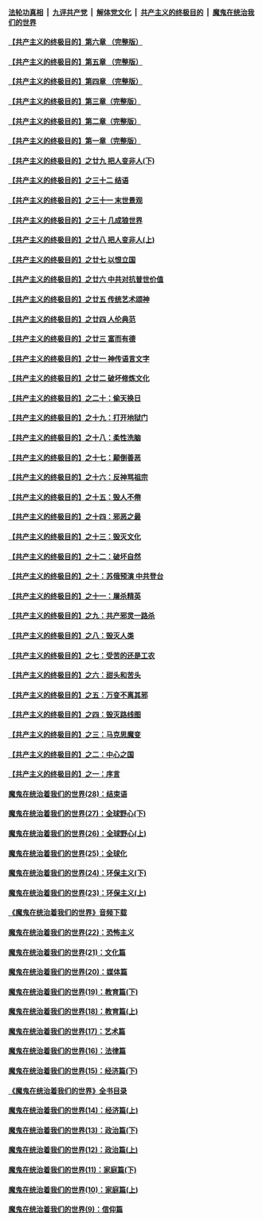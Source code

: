 ####  [法轮功真相](../../../../basic/blob/master/README.md?t=05200031) &nbsp;|&nbsp; [九评共产党](../../../../9ping.md/blob/master/README.md?t=05200031) &nbsp;|&nbsp; [解体党文化](../../../../jtdwh.md/blob/master/README.md?t=05200031)  &nbsp;|&nbsp; [共产主义的终极目的](../../../../gczydzjmd.md/blob/master/README.md?t=05200031) &nbsp;|&nbsp; [魔鬼在统治我们的世界](../../../../mgztzwmdsj.md/blob/master/README.md?t=05200031) 

#### [【共产主义的终极目的】第六章 （完整版）](../pages/nsc422/n11428913.md?t=05200031) 

#### [【共产主义的终极目的】第五章 （完整版）](../pages/nsc422/n11428912.md?t=05200031) 

#### [【共产主义的终极目的】第四章 （完整版）](../pages/nsc422/n11428907.md?t=05200031) 

#### [【共产主义的终极目的】第三章（完整版）](../pages/nsc422/n11428848.md?t=05200031) 

#### [【共产主义的终极目的】第二章（完整版）](../pages/nsc422/n11428831.md?t=05200031) 

#### [【共产主义的终极目的】第一章（完整版）](../pages/nsc422/n11417651.md?t=05200031) 

#### [【共产主义的终极目的】之廿九 把人变非人(下)](../pages/nsc422/n11344140.md?t=05200031) 

#### [【共产主义的终极目的】之三十二 结语](../pages/nsc422/n11360535.md?t=05200031) 

#### [【共产主义的终极目的】之三十一 末世景观](../pages/nsc422/n11351129.md?t=05200031) 

#### [【共产主义的终极目的】之三十 几成狼世界](../pages/nsc422/n11348280.md?t=05200031) 

#### [【共产主义的终极目的】之廿八 把人变非人(上)](../pages/nsc422/n11340492.md?t=05200031) 

#### [【共产主义的终极目的】之廿七 以恨立国](../pages/nsc422/n11336944.md?t=05200031) 

#### [【共产主义的终极目的】之廿六 中共对抗普世价值](../pages/nsc422/n11324785.md?t=05200031) 

#### [【共产主义的终极目的】之廿五 传统艺术颂神](../pages/nsc422/n11296396.md?t=05200031) 

#### [【共产主义的终极目的】之廿四 人伦典范](../pages/nsc422/n11296397.md?t=05200031) 

#### [【共产主义的终极目的】之廿三 富而有德](../pages/nsc422/n11283598.md?t=05200031) 

#### [【共产主义的终极目的】之廿一 神传语言文字](../pages/nsc422/n11263265.md?t=05200031) 

#### [【共产主义的终极目的】之廿二 破坏修炼文化](../pages/nsc422/n11245728.md?t=05200031) 

#### [【共产主义的终极目的】之二十：偷天换日](../pages/nsc422/n11238846.md?t=05200031) 

#### [【共产主义的终极目的】之十九：打开地狱门](../pages/nsc422/n11206376.md?t=05200031) 

#### [【共产主义的终极目的】之十八：柔性洗脑](../pages/nsc422/n11199994.md?t=05200031) 

#### [【共产主义的终极目的】之十七：颠倒善恶](../pages/nsc422/n11179782.md?t=05200031) 

#### [【共产主义的终极目的】之十六：反神骂祖宗](../pages/nsc422/n11166798.md?t=05200031) 

#### [【共产主义的终极目的】之十五：毁人不倦](../pages/nsc422/n11166792.md?t=05200031) 

#### [【共产主义的终极目的】之十四：邪恶之最](../pages/nsc422/n11150249.md?t=05200031) 

#### [【共产主义的终极目的】之十三：毁灭文化](../pages/nsc422/n11135227.md?t=05200031) 

#### [【共产主义的终极目的】之十二：破坏自然](../pages/nsc422/n11135214.md?t=05200031) 

#### [【共产主义的终极目的】之十：苏俄预演 中共登台](../pages/nsc422/n11118424.md?t=05200031) 

#### [【共产主义的终极目的】之十一：屠杀精英](../pages/nsc422/n11118442.md?t=05200031) 

#### [【共产主义的终极目的】之九：共产邪灵一路杀](../pages/nsc422/n11114139.md?t=05200031) 

#### [【共产主义的终极目的】之八：毁灭人类](../pages/nsc422/n11108503.md?t=05200031) 

#### [【共产主义的终极目的】之七：受苦的还是工农](../pages/nsc422/n11101809.md?t=05200031) 

#### [【共产主义的终极目的】之六：甜头和苦头](../pages/nsc422/n11096971.md?t=05200031) 

#### [【共产主义的终极目的】之五：万变不离其邪](../pages/nsc422/n11091285.md?t=05200031) 

#### [【共产主义的终极目的】之四：毁灭路线图](../pages/nsc422/n11086284.md?t=05200031) 

#### [【共产主义的终极目的】之三：马克思魔变](../pages/nsc422/n11061941.md?t=05200031) 

#### [【共产主义的终极目的】之二：中心之国](../pages/nsc422/n11047728.md?t=05200031) 

#### [【共产主义的终极目的】之一：序言](../pages/nsc422/n11086077.md?t=05200031) 

#### [魔鬼在统治着我们的世界(28)：结束语](../pages/nsc422/n10936246.md?t=05200031) 

#### [魔鬼在统治着我们的世界(27)：全球野心(下)](../pages/nsc422/n10928319.md?t=05200031) 

#### [魔鬼在统治着我们的世界(26)：全球野心(上)](../pages/nsc422/n10900318.md?t=05200031) 

#### [魔鬼在统治着我们的世界(25)：全球化](../pages/nsc422/n10788205.md?t=05200031) 

#### [魔鬼在统治着我们的世界(24)：环保主义(下)](../pages/nsc422/n10695307.md?t=05200031) 

#### [魔鬼在统治着我们的世界(23)：环保主义(上)](../pages/nsc422/n10688613.md?t=05200031) 

#### [《魔鬼在统治着我们的世界》音频下载](../pages/nsc422/n10635553.md?t=05200031) 

#### [魔鬼在统治着我们的世界(22)：恐怖主义](../pages/nsc422/n10614727.md?t=05200031) 

#### [魔鬼在统治着我们的世界(21)：文化篇](../pages/nsc422/n10597706.md?t=05200031) 

#### [魔鬼在统治着我们的世界(20)：媒体篇](../pages/nsc422/n10586579.md?t=05200031) 

#### [魔鬼在统治着我们的世界(19)：教育篇(下)](../pages/nsc422/n10564808.md?t=05200031) 

#### [魔鬼在统治着我们的世界(18)：教育篇(上)](../pages/nsc422/n10526970.md?t=05200031) 

#### [魔鬼在统治着我们的世界(17)：艺术篇](../pages/nsc422/n10499093.md?t=05200031) 

#### [魔鬼在统治着我们的世界(16)：法律篇](../pages/nsc422/n10485969.md?t=05200031) 

#### [魔鬼在统治着我们的世界(15)：经济篇(下)](../pages/nsc422/n10469975.md?t=05200031) 

#### [《魔鬼在统治着我们的世界》全书目录](../pages/nsc422/n10464261.md?t=05200031) 

#### [魔鬼在统治着我们的世界(14)：经济篇(上)](../pages/nsc422/n10457370.md?t=05200031) 

#### [魔鬼在统治着我们的世界(13)：政治篇(下)](../pages/nsc422/n10448270.md?t=05200031) 

#### [魔鬼在统治着我们的世界(12)：政治篇(上)](../pages/nsc422/n10444576.md?t=05200031) 

#### [魔鬼在统治着我们的世界(11)：家庭篇(下)](../pages/nsc422/n10440961.md?t=05200031) 

#### [魔鬼在统治着我们的世界(10)：家庭篇(上)](../pages/nsc422/n10435448.md?t=05200031) 

#### [魔鬼在统治着我们的世界(9)：信仰篇](../pages/nsc422/n10432159.md?t=05200031) 

